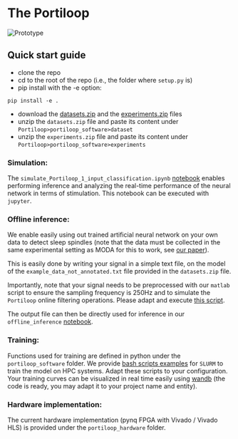 # The Portiloop

![Prototype](https://github.com/nicolasvalenchon/Portiloop/blob/main/images/photo_portiloop.jpg)

## Quick start guide

- clone the repo
- cd to the root of the repo (i.e., the folder where `setup.py` is)
- pip install with the -e option:
```terminal
pip install -e .
```
- download the [datasets.zip](https://github.com/nicolasvalenchon/Portiloop/releases/download/v0.0.2/dataset.zip) and the [experiments.zip](https://github.com/nicolasvalenchon/Portiloop/releases/download/v0.0.2/experiments.zip) files
- unzip the `datasets.zip` file and paste its content under `Portiloop>portiloop_software>dataset`
- unzip the `experiments.zip` file and paste its content under `Portiloop>portiloop_software>experiments`

### Simulation:
The `simulate_Portiloop_1_input_classification.ipynb` [notebook](https://github.com/nicolasvalenchon/Portiloop/blob/main/notebooks/simulate_Portiloop_1_input_classification.ipynb) enables performing inference and analyzing the real-time performance of the neural network in terms of stimulation.
This notebook can be executed with `jupyter`.

### Offline inference:
We enable easily using out trained artificial neural network on your own data to detect sleep spindles (note that the data must be collected in the same experimental setting as MODA for this to work, see [our paper](https://arxiv.org/abs/2107.13473)).

This is easily done by writing your signal in a simple text file, on the model of the `example_data_not_annotated.txt` file provided in the `datasets.zip` file.

Importantly, note that your signal needs to be preprocessed with our `matlab` script to ensure the sampling frequency is 250Hz and to simulate the `Portiloop` online filtering operations. Please adapt and execute [this script](https://github.com/Portiloop/portiloop-training/blob/main/portiloop_software/matlab/preprocess_unannotated_data.m).

The output file can then be directly used for inference in our `offline_inference` [notebook](https://github.com/nicolasvalenchon/Portiloop/blob/main/notebooks/offline_inference.ipynb).

### Training:
Functions used for training are defined in python under the `portiloop_software` folder.
We provide [bash scripts examples](https://github.com/nicolasvalenchon/Portiloop/releases/download/v0.0.2/scripts.zip) for `SLURM` to train the model on HPC systems.
Adapt these scripts to your configuration.
Your training curves can be visualized in real time easily using [wandb](https://wandb.ai/portiloop) (the code is ready, you may adapt it to your project name and entity).

### Hardware implementation:
The current hardware implementation (pynq FPGA with Vivado / Vivado HLS) is provided under the `portiloop_hardware` folder.
